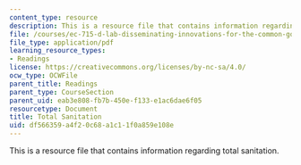 ```yaml
---
content_type: resource
description: This is a resource file that contains information regarding total sanitation.
file: /courses/ec-715-d-lab-disseminating-innovations-for-the-common-good-spring-2007/df566359a4f20c68a1c11f0a859e108e_MITEC_715S07_total_sanita.pdf
file_type: application/pdf
learning_resource_types:
- Readings
license: https://creativecommons.org/licenses/by-nc-sa/4.0/
ocw_type: OCWFile
parent_title: Readings
parent_type: CourseSection
parent_uid: eab3e808-fb7b-450e-f133-e1ac6dae6f05
resourcetype: Document
title: Total Sanitation
uid: df566359-a4f2-0c68-a1c1-1f0a859e108e
---
```

This is a resource file that contains information regarding total sanitation.